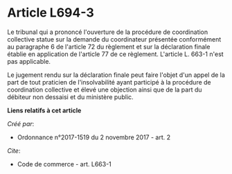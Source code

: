 # Article L694-3

Le tribunal qui a prononcé l'ouverture de la procédure de coordination collective statue sur la demande du coordinateur
présentée conformément au paragraphe 6 de l'article 72 du règlement et sur la déclaration finale établie en application de
l'article 77 de ce règlement. L'article L. 663-1 n'est pas applicable. 

Le jugement rendu sur la déclaration finale peut faire l'objet d'un appel de la part de tout praticien de l'insolvabilité
ayant participé à la procédure de coordination collective et élevé une objection ainsi que de la part du débiteur non
dessaisi et du ministère public.

**Liens relatifs à cet article**

_Créé par_:

  - Ordonnance n°2017-1519 du 2 novembre 2017 - art. 2

_Cite_:

  - Code de commerce - art. L663-1

